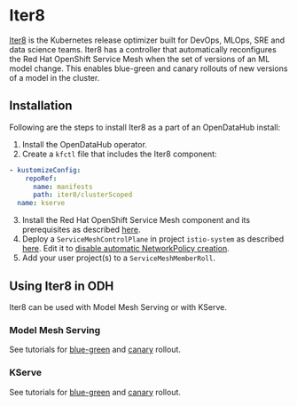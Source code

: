 # Iter8

[Iter8](https://iter8.tools) is the Kubernetes release optimizer built for DevOps, MLOps, SRE and data science teams. 
Iter8 has a controller that automatically reconfigures the Red Hat OpenShift Service Mesh when the set of versions of an ML model change.
This enables blue-green and canary rollouts of new versions of a model in the cluster.

## Installation 
Following are the steps to install Iter8 as a part of an OpenDataHub install:

1. Install the OpenDataHub operator.
2. Create a `kfctl` file that includes the Iter8 component:

```yaml
- kustomizeConfig:
    repoRef:
      name: manifests
      path: iter8/clusterScoped
  name: kserve
```

3. Install the Red Hat OpenShift Service Mesh component and its prerequisites as described [here](https://docs.openshift.com/container-platform/4.8/service_mesh/v2x/installing-ossm.html).
4. Deploy a `ServiceMeshControlPlane` in project `istio-system` as described [here](https://docs.openshift.com/container-platform/4.8/service_mesh/v2x/ossm-create-smcp.html). Edit it to [disable automatic NetworkPolicy creation](https://docs.openshift.com/container-platform/4.13/service_mesh/v2x/ossm-traffic-manage.html#ossm-config-disable-networkpolicy_traffic-management). 
5. Add your user project(s) to a `ServiceMeshMemberRoll`.

## Using Iter8 in ODH

Iter8 can be used with Model Mesh Serving or with KServe.

### Model Mesh Serving

See tutorials for [blue-green](https://iter8.tools/0.15/tutorials/integrations/kserve-mm/blue-green/) and [canary](https://iter8.tools/0.15/tutorials/integrations/kserve-mm/canary/) rollout.

### KServe

See tutorials for [blue-green](https://iter8.tools/0.15/tutorials/integrations/kserve/blue-green/) and [canary](https://iter8.tools/0.15/tutorials/integrations/kserve/canary/) rollout.

